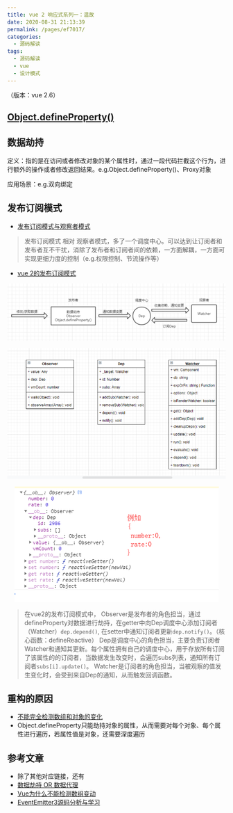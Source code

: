 ```yaml
---
title: vue 2 响应式系列一：温故
date: 2020-08-31 21:13:39
permalink: /pages/ef7017/
categories:
  - 源码解读
tags:
  - 源码解读
  - vue
  - 设计模式
---
```



（版本：vue 2.6）

## [Object.defineProperty()](https://developer.mozilla.org/zh-CN/docs/Web/JavaScript/Reference/Global_Objects/Object/defineProperty)

## 数据劫持

定义：指的是在访问或者修改对象的某个属性时，通过一段代码拦截这个行为，进行额外的操作或者修改返回结果。e.g.Object.defineProperty()、Proxy对象

应用场景：e.g.双向绑定

## 发布订阅模式

- [发布订阅模式与观察者模式](https://segmentfault.com/a/1190000018706349)

> 发布订阅模式 相对 观察者模式，多了一个调度中心。可以达到让订阅者和发布者互不干扰，消除了发布者和订阅者间的依赖，一方面解耦，一方面可实现更细力度的控制（e.g.权限控制、节流操作等）

- [vue 2的发布订阅模式](https://segmentfault.com/a/1190000018795293)

<p align="center"><img src="./20200709001.png" alt="20200709001"></p>

<p align="center"><img src="./20200709003.png" alt="20200709003"></p>

<p align="center"><img src="./20200709002.png" alt="20200709002"></p>

> 在vue2的发布订阅模式中，
Observer是发布者的角色担当，通过defineProperty对数据进行劫持，在getter中向Dep调度中心添加订阅者（Watcher）`dep.depend()`, 在setter中通知订阅者更新`dep.notify()`。（核心函数：defineReactive）
Dep是调度中心的角色担当，主要负责订阅者Watcher和通知其更新。每个属性拥有自己的调度中心，用于存放所有订阅了该属性的的订阅者，当数据发生改变时，会遍历subs列表，通知所有订阅者`subs[i].update()`。
Watcher是订阅者的角色担当，当被观察的值发生变化时，会受到来自Dep的通知，从而触发回调函数。

## 重构的原因

- [不能完全检测数组和对象的变化](https://cn.vuejs.org/v2/guide/reactivity.html#%E6%A3%80%E6%B5%8B%E5%8F%98%E5%8C%96%E7%9A%84%E6%B3%A8%E6%84%8F%E4%BA%8B%E9%A1%B9)
- Object.defineProperty只能劫持对象的属性，从而需要对每个对象、每个属性进行遍历，若属性值是对象，还需要深度遍历

## 参考文章

- 除了其他对应链接，还有
- [数据劫持 OR 数据代理](https://zhuanlan.zhihu.com/p/47041290)
- [Vue为什么不能检测数组变动](https://segmentfault.com/a/1190000015783546)
- [EventEmitter3源码分析与学习](https://juejin.cn/post/6844903565287227399)
